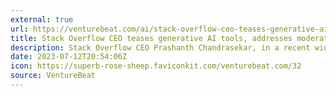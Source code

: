 ```yaml
---
external: true
url: https://venturebeat.com/ai/stack-overflow-ceo-teases-generative-ai-tools-addresses-moderator-protest/
title: Stack Overflow CEO teases generative AI tools, addresses moderator protest - VentureBeat
description: Stack Overflow CEO Prashanth Chandrasekar, in a recent wide-ranging interview with VentureBeat, focused on an optimistic view of the generative AI explosion.
date: 2023-07-12T20:54:06Z
icon: https://superb-rose-sheep.faviconkit.com/venturebeat.com/32
source: VentureBeat
---
```


